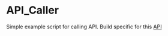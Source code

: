 # API_Caller
Simple example script for calling API.
Build specific for this [API](https://github.com/DanielFillol/API_Names)
